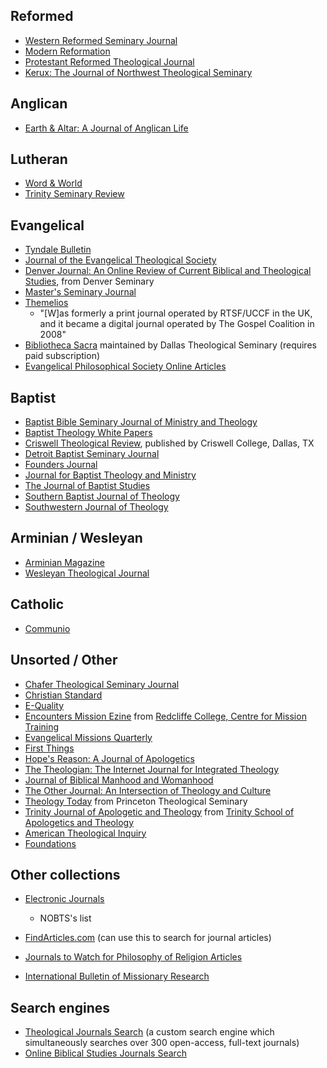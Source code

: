 ## Reformed

-   [Western Reformed Seminary Journal](http://wrs.edu/category/wrsjournal/)
-   [Modern Reformation](http://www.modernreformation.org/)
-   [Protestant Reformed Theological Journal](http://www.prca.org/prtj/index.html)
-   [Kerux: The Journal of Northwest Theological Seminary](http://kerux.com/search/searchtype.asp)

## Anglican

-   [Earth & Altar: A Journal of Anglican Life](http://www.earthandaltar.org)

## Lutheran

-   [Word & World](http://www2.luthersem.edu/word&world)
-   [Trinity Seminary Review](http://www.tlsohio.edu/trinity-seminary-review)

## Evangelical

-   [Tyndale Bulletin](http://tyndalehouse.com/tynbul/library/00_TyndaleBulletin_ByDate.htm)
-   [Journal of the Evangelical Theological Society](http://www.etsjets.org/JETS_Online_Archive)
-   [Denver Journal: An Online Review of Current Biblical and Theological Studies](http://www.denverseminary.edu/dj/),
    from Denver Seminary
-   [Master's Seminary Journal](http://www.tms.edu/journal.asp)
-   [Themelios](http://www.thegospelcoalition.org/publications/themelios/)
    - "[W]as formerly a print journal operated by RTSF/UCCF in the UK,
    and it became a digital journal operated by The Gospel Coalition in
    2008"
-   [Bibliotheca Sacra](http://www.dts.edu/bibsac/) maintained by
    Dallas Theological Seminary (requires paid subscription)
-   [Evangelical Philosophical Society Online Articles](http://www.epsociety.org/library/default.asp)

## Baptist

-   [Baptist Bible Seminary Journal of Ministry and Theology](http://www.bbc.edu/seminary/resjournal.asp)
-   [Baptist Theology White Papers](http://www.baptisttheology.org/papers.cfm)
-   [Criswell Theological Review](http://www.criswelljournal.com/),
    published by Criswell College, Dallas, TX
-   [Detroit Baptist Seminary Journal](http://www.dbts.edu/journals/index.asp)
-   [Founders Journal](http://www.founders.org/journal.html)
-   [Journal for Baptist Theology and Ministry](http://www.baptistcenter.com/journalarchive.html)
-   [The Journal of Baptist Studies](http://baptiststudiesonline.com/?page_id=18)
-   [Southern Baptist Journal of Theology](http://www.sbts.edu/resources/publications/journal-of-theology/)
-   [Southwestern Journal of Theology](http://www.baptisttheology.org/journal.cfm)

## Arminian / Wesleyan

-   [Arminian Magazine](http://wesley.nnu.edu/arminianism/the-arminian-magazine/)
-   [Wesleyan Theological Journal](http://wesley.nnu.edu/sermons-essays-books/wesleyan-theological-journal-1966-2010/)

## Catholic

-   [Communio](http://www.communio-icr.com/)

## Unsorted / Other

-   [Chafer Theological Seminary Journal](http://www.chafer.edu/index.php?option=com_content&view=article&id=29:cts-journal&catid=8:publications&Itemid=41)
-   [Christian Standard](http://www.christianstandard.com/)
-   [E-Quality](http://www.cbeinternational.org/new/E-Journal/2006/06autumn/06autumnindex.html)
-   [Encounters Mission Ezine](http://www.redcliffe.org/encounters)
    from
    [Redcliffe College, Centre for Mission Training](http://redcliffe.org)
-   [Evangelical Missions Quarterly](http://www.emisdirect.com/)
-   [First Things](http://www.firstthings.com/)
-   [Hope's Reason: A Journal of Apologetics](http://www.apologeticsjournal.com/)
-   [The Theologian: The Internet Journal for Integrated Theology](http://www.theologian.org.uk/)
-   [Journal of Biblical Manhood and Womanhood](http://www.cbmw.org/journal/archives.php)
-   [The Other Journal: An Intersection of Theology and Culture](http://www.theotherjournal.com/index.php)
-   [Theology Today](http://theologytoday.ptsem.edu/search/index-browse.htm)
    from Princeton Theological Seminary
-   [Trinity Journal of Apologetic and Theology](http://www.trinitytheology.org/TJAT/)
    from
    [Trinity School of Apologetics and Theology](http://www.trinitytheology.org/)
-   [American Theological Inquiry](http://www.atijournal.org/)
-   [Foundations](http://www.affinity.org.uk/smartweb/resources/foundations)

## Other collections

-   [Electronic Journals](http://nobts.edu/library/EResources/EJournals.html)
    - NOBTS's list
-   [FindArticles.com](http://www.findarticles.com/) (can use this
    to search for journal articles)
-   [Journals to Watch for Philosophy of Religion Articles](http://commonsenseatheism.com/?p=4168)

-   [International Bulletin of Missionary Research](http://www.internationalbulletin.org/)

## Search engines

-   [Theological Journals Search](http://www.google.com/coop/cse?cx=018443097211386924752:luwi5uy2qbe)
    (a custom search engine which simultaneously searches over 300
    open-access, full-text journals)
-   [Online Biblical Studies Journals Search](http://www.google.com/coop/cse?cx=014480939289609955415:7f8e_mv4pou)